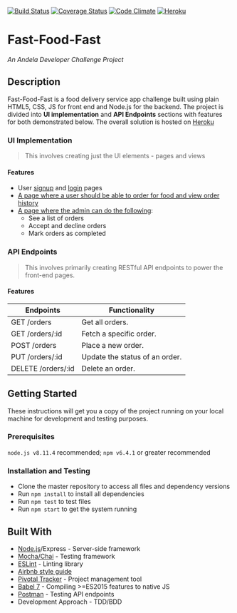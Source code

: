 [![Build Status](https://travis-ci.com/Bobsar0/Fast-Food-Fast.svg?branch=develop)](https://travis-ci.com/Bobsar0/Fast-Food-Fast)
[![Coverage Status](https://coveralls.io/repos/github/Bobsar0/Fast-Food-Fast/badge.svg?branch=develop)](https://coveralls.io/github/Bobsar0/Fast-Food-Fast?branch=develop)
[![Code Climate](https://codeclimate.com/github/codeclimate/codeclimate/badges/gpa.svg)](https://codeclimate.com/github/Bobsar0/Fast-Food-Fast)
[![Heroku](https://img.shields.io/badge/heroku-deployed-green.svg)](https://fast-food-fast-bobsar0.herokuapp.com)
# Fast-Food-Fast 
*An Andela Developer Challenge Project*  

## Description
Fast-Food-Fast is a food delivery service app challenge built using plain HTML5, CSS, JS for front end and Node.js for the backend. The project is divided into **UI implementation** and **API Endpoints** sections with features for both demonstrated below. The overall solution is hosted on [Heroku](https://fast-food-fast-bobsar0.herokuapp.com/)

### UI Implementation
> This involves creating just the UI elements - pages and views 
#### Features
- User [signup](https://fast-food-fast-bobsar0.herokuapp.com/signup) and [login](https://fast-food-fast-bobsar0.herokuapp.com/login) pages
- [A page where a user should be able to order for food and view order history](https://fast-food-fast-bobsar0.herokuapp.com/menu)
- [A page where the admin can do the following](https://fast-food-fast-bobsar0.herokuapp.com/admin):
  - See a list of orders
  - Accept and decline orders
  - Mark orders as completed

### API Endpoints
> This involves primarily creating RESTful API endpoints to power the front-end pages.
#### Features
| Endpoints             | Functionality
| ----------------------|--------------------------------| 
| GET    /orders        | Get all orders.                | 
| GET    /orders/:id    | Fetch a specific order.        |
| POST   /orders        | Place a new order.             |
| PUT    /orders/:id    | Update the status of an order. |
| DELETE /orders/:id    | Delete an order.               |


## Getting Started
These instructions will get you a copy of the project running on your local machine for development and testing purposes.

### Prerequisites
`node.js v8.11.4` recommended;  `npm v6.4.1` or greater recommended

### Installation and Testing
- Clone the master repository to access all files and dependency versions
- Run `npm install` to install all dependencies
- Run `npm test` to test files
- Run `npm start` to get the system running


## Built With
- [Node.js](https://nodejs.org/en/)/Express - Server-side framework
- [Mocha/Chai](https://mochajs.org/) - Testing framework
- [ESLint](https://eslint.org/) - Linting library
- [Airbnb style guide](https://github.com/airbnb/javascript)
- [Pivotal Tracker](https://www.pivotaltracker.com/dashboard) - Project management tool
- [Babel 7](https://babeljs.io/) - Compiling >=ES2015 features to native JS
- [Postman](https://www.getpostman.com/) - Testing API endpoints
- Development Approach - TDD/BDD
